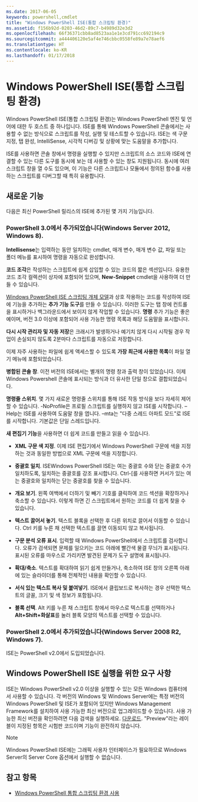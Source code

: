 ```yaml
---
ms.date: 2017-06-05
keywords: powershell,cmdlet
title: "Windows PowerShell ISE(통합 스크립팅 환경)"
ms.assetid: f156b92d-0203-46d2-89c7-b4989d32e3d2
ms.openlocfilehash: 66f36371cbb8ad8523aa1e1e3cd791cc692194c9
ms.sourcegitcommit: a444406120e5af4e746cbbc0558fe89a7e78aef6
ms.translationtype: HT
ms.contentlocale: ko-KR
ms.lasthandoff: 01/17/2018
---
```

# <a name="windows-powershell-integrated-scripting-environment-ise"></a>Windows PowerShell ISE(통합 스크립팅 환경)
Windows PowerShell ISE(통합 스크립팅 환경)는 Windows PowerShell 엔진 및 언어에 대한 두 호스트 중 하나입니다. ISE를 통해 Windows PowerShell 콘솔에서는 사용할 수 없는 방식으로 스크립트를 작성, 실행 및 테스트할 수 있습니다. ISE는 색 구문 지정, 탭 완성, IntelliSense, 시각적 디버깅 및 상황에 맞는 도움말을 추가합니다.

ISE를 사용하면 콘솔 창에서 명령을 실행할 수 있지만 스크립트의 소스 코드와 ISE에 연결할 수 있는 다른 도구를 동시에 보는 데 사용할 수 있는 창도 지원됩니다. 동시에 여러 스크립트 창을 열 수도 있으며, 이 기능은 다른 스크립트나 모듈에서 정의된 함수를 사용하는 스크립트를 디버그할 때 특히 유용합니다.

## <a name="whats-new"></a>새로운 기능
다음은 최신 PowerShell 릴리스의 ISE에 추가된 몇 가지 기능입니다.

### <a name="added-in-powershell-30-windows-server-2012-windows-8"></a>PowerShell 3.0에서 추가되었습니다(Windows Server 2012, Windows 8).
**Intellisense**는 입력하는 동안 일치하는 cmdlet, 매개 변수, 매개 변수 값, 파일 또는 폴더 메뉴를 표시하여 명령을 자동으로 완성합니다.

**코드 조각**은 작성하는 스크립트에 쉽게 삽입할 수 있는 코드의 짧은 섹션입니다. 유용한 코드 조각 컬렉션이 상자에 포함되어 있으며, **New-Snippet** cmdlet을 사용하여 더 만들 수 있습니다.

[Windows PowerShell ISE 스크립팅 개체 모델](../../core-powershell/ise/The-Windows-PowerShell-ISE-Scripting-Object-Model.md)과 상호 작용하는 코드를 작성하여 ISE에 기능을 추가하는 **추가 기능 도구**를 만들 수 있습니다. 이러한 도구는 탭 창에 컨트롤을 표시하거나 백그라운드에서 보이지 않게 작업할 수 있습니다. **명령** 추가 기능은 좋은 예이며, 버전 3.0 이상에 포함되어 사용 가능한 명령 목록과 해당 도움말을 표시합니다.

**다시 시작 관리자 및 자동 저장**은 크래시가 발생하거나 예기치 않게 다시 시작될 경우 작업이 손실되지 않도록 2분마다 스크립트를 자동으로 저장합니다.

이제 자주 사용하는 파일에 쉽게 액세스할 수 있도록 **가장 최근에 사용한 목록**이 파일 열기 메뉴에 포함되었습니다.

**병합된 콘솔 창**. 이전 버전의 ISE에서는 별개의 명령 창과 출력 창이 있었습니다. 이제 Windows Powershell 콘솔에 표시되는 방식과 더 유사한 단일 창으로 결합되었습니다.

**명령줄 스위치**. 몇 가지 새로운 명령줄 스위치를 통해 ISE 작동 방식을 보다 자세히 제어할 수 있습니다. -NoProfile은 프로필 스크립트를 실행하지 않고 ISE를 시작합니다. –Help는 ISE를 사용하여 도움말 창을 엽니다. –mta는 "다중 스레드 아파트 모드"로 ISE를 시작합니다. 기본값은 단일 스레드입니다.

**새 편집기 기능**을 사용하면 더 쉽게 코드를 만들고 읽을 수 있습니다.

- **XML 구문 색 지정**. 이제 ISE 편집기에서 Windows PowerShell 구문에 색을 지정하는 것과 동일한 방법으로 XML 구문에 색을 지정합니다.

- **중괄호 일치**. ISEWindows PowerShell ISE는 여는 중괄호 수와 닫는 중괄호 수가 일치하도록, 일치하는 중괄호를 강조 표시합니다. Ctrl-\[를 사용하면 커서가 있는 여는 중괄호와 일치하는 닫는 중괄호를 찾을 수 있습니다.

- **개요 보기**. 왼쪽 여백에서 더하기 및 빼기 기호를 클릭하여 코드 섹션을 확장하거나 축소할 수 있습니다. 이렇게 하면 긴 스크립트에서 원하는 코드를 더 쉽게 찾을 수 있습니다.

- **텍스트 끌어서 놓기**. 텍스트 블록을 선택한 후 다른 위치로 끌어서 이동할 수 있습니다. Ctrl 키를 누른 채 선택한 텍스트를 끌면 이동되지 않고 복사됩니다.

- **구문 분석 오류 표시**. 입력할 때 Windows PowerShell에서 스크립트를 검사합니다. 오류가 검색되면 문제를 일으키는 코드 아래에 빨간색 물결 무늬가 표시됩니다. 표시된 오류를 마우스로 가리키면 발견된 문제가 도구 설명에 표시됩니다.

- **확대/축소**. 텍스트를 확대하여 읽기 쉽게 만들거나, 축소하여 ISE 창의 오른쪽 아래에 있는 슬라이더를 통해 전체적인 내용을 확인할 수 있습니다.

- **서식 있는 텍스트 복사 및 붙여넣기**. ISE에서 클립보드로 복사하는 경우 선택한 텍스트의 글꼴, 크기 및 색 정보가 포함됩니다.

- **블록 선택**. Alt 키를 누른 채 스크립트 창에서 마우스로 텍스트를 선택하거나 **Alt+Shift+화살표**를 눌러 블록 모양의 텍스트를 선택할 수 있습니다.

### <a name="added-in-powershell-20-windows-server-2008-r2-windows-7"></a>PowerShell 2.0에서 추가되었습니다(Windows Server 2008 R2, Windows 7).
ISE는 PowerShell v2.0에서 도입되었습니다.

## <a name="requirements-for-running-the-windows-powershell-ise"></a>Windows PowerShell ISE 실행을 위한 요구 사항
ISE는 Windows PowerShell v2.0 이상을 실행할 수 있는 모든 Windows 컴퓨터에서 사용할 수 있습니다.
각 버전의 Windows 및 Windows Server에는 특정 버전의 Windows PowerShell 및 ISE가 포함되어 있지만 Windows Management Framework를 설치하여 사용 가능한 최신 버전으로 업그레이드할 수 있습니다.
사용 가능한 최신 버전을 확인하려면 다음 검색을 실행하세요. [다운로드](http://www.microsoft.com/en-us/search/DownloadResults.aspx?q=%22windows%20management%20framework%22%20PowerShell&sortby=Relevancy~Descending).
"Preview"라는 레이블이 지정된 항목은 시험판 코드이며 기능이 완전하지 않습니다.

> [!NOTE]
> Windows PowerShell ISE에는 그래픽 사용자 인터페이스가 필요하므로 Windows Server의 Server Core 옵션에서 실행할 수 없습니다.

## <a name="see-also"></a>참고 항목
- [Windows PowerShell 통합 스크립팅 환경 사용](../../core-powershell/ise/Using-the-Windows-PowerShell-ISE.md)


